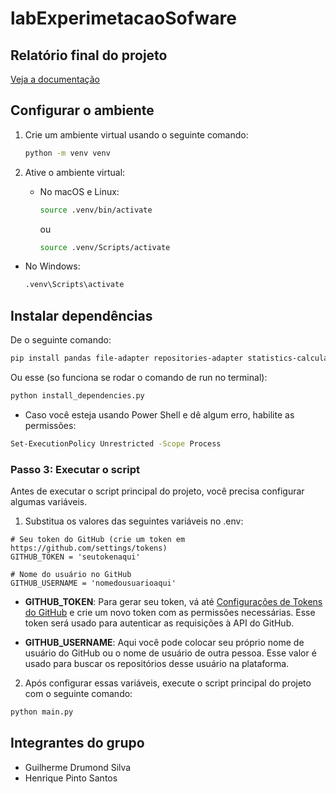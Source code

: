 # labExperimetacaoSofware

## Relatório final do projeto

[Veja a documentação](/Lab01/docs)

## Configurar o ambiente

1. Crie um ambiente virtual usando o seguinte comando:

    ```bash
    python -m venv venv
    ```

2. Ative o ambiente virtual:
    - No macOS e Linux:
        ```bash
        source .venv/bin/activate
        ```
        ou

        ```bash
        source .venv/Scripts/activate
        ```         
  - No Windows:
      ```bash
      .venv\Scripts\activate
      ```
## Instalar dependências

De o seguinte comando:

```bash
pip install pandas file-adapter repositories-adapter statistics-calculator json5 requests python-dotenv matplotlib
```
Ou esse (so funciona se rodar o comando de run no terminal):

```bash
python install_dependencies.py
```
- Caso você esteja usando Power Shell e dê algum erro, habilite as permissões: 

```bash
Set-ExecutionPolicy Unrestricted -Scope Process
```

### Passo 3: Executar o script

Antes de executar o script principal do projeto, você precisa configurar algumas variáveis. 

1. Substitua os valores das seguintes variáveis no .env:

```
# Seu token do GitHub (crie um token em https://github.com/settings/tokens)
GITHUB_TOKEN = 'seutokenaqui'

# Nome do usuário no GitHub
GITHUB_USERNAME = 'nomedousuarioaqui'
```

- **GITHUB_TOKEN**: Para gerar seu token, vá até [Configurações de Tokens do GitHub](https://github.com/settings/tokens) e crie um novo token com as permissões necessárias. Esse token será usado para autenticar as requisições à API do GitHub.

- **GITHUB_USERNAME**: Aqui você pode colocar seu próprio nome de usuário do GitHub ou o nome de usuário de outra pessoa. Esse valor é usado para buscar os repositórios desse usuário na plataforma.

2. Após configurar essas variáveis, execute o script principal do projeto com o seguinte comando:

```bash
python main.py
```

## Integrantes do grupo

- Guilherme Drumond Silva
- Henrique Pinto Santos
